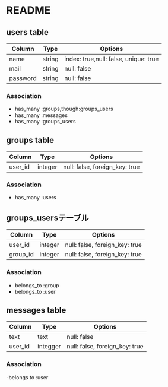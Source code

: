 # README

## users table
|Column|Type|Options|
|------|----|-------|
|name|string|index: true,null: false, unique: true|
|mail|string|null: false|
|password|string|null: false|

### Association
- has_many :groups,though:groups_users
- has_many :messages
- has_many :groups_users


## groups table
|Column|Type|Options|
|------|----|-------|
|user_id|integer|null: false, foreign_key: true|

### Association
- has_many :users


## groups_usersテーブル

|Column|Type|Options|
|------|----|-------|
|user_id|integer|null: false, foreign_key: true|
|group_id|integer|null: false, foreign_key: true|

### Association
- belongs_to :group
- belongs_to :user


## messages table
|Column|Type|Options|
|------|----|-------|
|text|text|null: false|
|user_id|integger|null: false, foreign_key: true|

### Association
-belongs to :user

